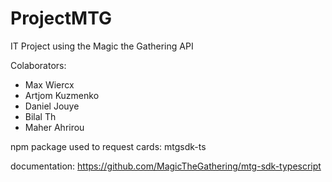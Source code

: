 # ProjectMTG

IT Project using the Magic the Gathering API

Colaborators:

-   Max Wiercx
-   Artjom Kuzmenko
-   Daniel Jouye
-   Bilal Th
-   Maher Ahrirou

npm package used to request cards:
mtgsdk-ts

documentation:
https://github.com/MagicTheGathering/mtg-sdk-typescript
